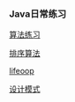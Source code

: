 ### Java日常练习

[算法练习](./src/main/java/algorithm)

[排序算法](./src/main/java/sort)

[lifeoop](./src/main/java/lifeoop)

[设计模式](./src/main/java/designpattern)